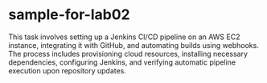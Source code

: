 # sample-for-lab02

This task involves setting up a Jenkins CI/CD pipeline on an AWS EC2 instance, integrating it with GitHub, and automating builds using webhooks. The process includes provisioning cloud resources, installing necessary dependencies, configuring Jenkins, and verifying automatic pipeline execution upon repository updates.
